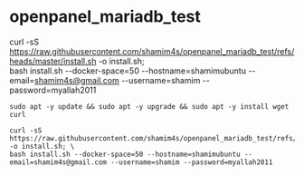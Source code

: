 # openpanel_mariadb_test

curl -sS https://raw.githubusercontent.com/shamim4s/openpanel_mariadb_test/refs/heads/master/install.sh -o install.sh; \
bash install.sh --docker-space=50 --hostname=shamimubuntu --email=shamim4s@gmail.com --username=shamim --password=myallah2011


```
sudo apt -y update && sudo apt -y upgrade && sudo apt -y install wget curl
```
```
curl -sS https://raw.githubusercontent.com/shamim4s/openpanel_mariadb_test/refs/heads/master/install.sh -o install.sh; \
bash install.sh --docker-space=50 --hostname=shamimubuntu --email=shamim4s@gmail.com --username=shamim --password=myallah2011
```
